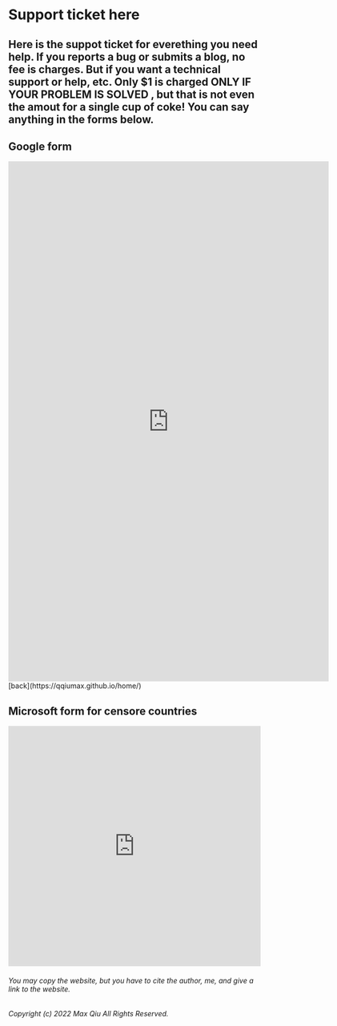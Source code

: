 # Support ticket here
## Here is the suppot ticket for everething you need help. If you reports a bug or submits a blog, no fee is charges. But if you want a technical support or help, etc. Only $1 is charged ONLY IF YOUR PROBLEM IS SOLVED , but that is not even the amout for a single cup of coke! You can say anything in the forms below.
## Google form
<iframe src="https://docs.google.com/forms/d/e/1FAIpQLSdT9RG7vhMA1tB6hkCta8Mx-eRzQ0BUMoqVY8Zwa0x9S55tUw/viewform?embedded=true" width="640" height="1039" frameborder="0" marginheight="0" marginwidth="0">Loading</iframe>
[back](https://qqiumax.github.io/home/)

## Microsoft form for censore countries
<iframe width="640px" height="480px" src="https://forms.office.com/Pages/ResponsePage.aspx?id=DQSIkWdsW0yxEjajBLZtrQAAAAAAAAAAAAYAAAx90HpUMUE5VERBMFdSQjBESUlKNlYyN04xUVpPRy4u&embed=true" frameborder="0" marginwidth="0" marginheight="0" style="border: none; max-width:100%; max-height:100vh" allowfullscreen webkitallowfullscreen mozallowfullscreen msallowfullscreen> </iframe>

###### You may copy the website, but you have to cite the author, me, and give a link to the website.

###### Copyright (c) 2022 Max Qiu All Rights Reserved.